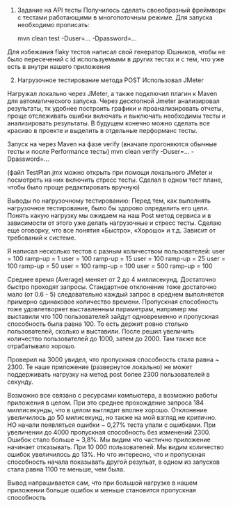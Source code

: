 1. Задание на API тесты
   Получилось сделать своеобразный фреймворк с тестами работающими в многопоточным режиме.
   Для запуска необходимо прописать:

   mvn clean test -Duser=… -Dpassword=…

Для избежания flaky тестов написал свой генератор IDшников, чтобы не было пересечений 
с id используемыми в других тестах и с тем, что уже есть в внутри нашего приложения

2. Нагрузочное тестирование метода POST
Использовал JMeter

Нагружал локально через JMeter, а также подключил плагин к Maven для автоматического запуска.
Через десктопной Jmeter анализировал результаты, тк удобнее построить графики и проанализировать отчеты, 
проще отслеживать ошибки включать и выключать необходимы тесты и анализировать результаты.
В будущем конечно можно сделать все красиво в проекте и выделить в отдельные перформанс тесты.

Запуск на через Maven на фазе verify (вначале прогоняются обычные тесты и после Performance тесты)
mvn clean verify -Duser=… -Dpassword=…

(файл TestPlan.jmx можно открыть при помощи локального JMeter и посмотреть на них включить стресс тесты.
Сделал в одном тест плане, чтобы было проще редактировать вручную)

Выводы по нагрузочному тестированию: Перед тем, как выполнять нагрузочное тестирование, 
было бы здорово определить его цели. Понять какую нагрузку мы ожидаем на наш Post метод сервиса и в зависимости 
от этого уже делать нагрузочные и стресс тесты. Сделаю еще оговорку, что все понятия «Быстро», «Хорошо» и т.д. 
Зависит от требований к системе. 


Я написал несколько тестов с разным количеством пользователей: 
user = 100     ramp-up = 1 
user = 100     ramp-up = 15
user = 100     ramp-up = 25
user = 100     ramp-up = 50
user = 100     ramp-up = 100
user = 500     ramp-up = 100

Среднее время (Average) меняет от 2 до 4 миллисекунд. Достаточно быстро проходят запросы.
Стандартное отклонение тоже достаточно мало (от 0.6 - 5) следовательно каждый запрос в среднем выполняется
примерно одинаковое количество времени.
Пропускная способность тоже удовлетворяет выставленным параметрам, например мы выставили что 100 пользователей
зайдут одновременно и пропускная способность была равна 100. 
То есть держит ровно столько пользователей, сколько и выставили.
После решил увеличить количество пользователей до 1000, затем до 2000.
Там также все отрабатывало хорошо.

Проверил на 3000 увидел, что пропускная способность стала равна ~ 2300.
Те наше приложение (развернутое локально) не может поддерживать нагрузку на метод post 
более 2300 пользователей в секунду.

Возможно все связано с ресурсами компьютера, а возможно работы приложения в целом.
При это среднее прохождение запроса 184 миллисекунды, что в целом выглядит вполне хорошо. 
Отклонение увеличилось до 50 милисекунд, но также на мой взгляд не критично. 
НО начали появляться ошибки ~ 0,27% теста упали с ошибками.
При увеличении до 4000 пропускная способность без изменений 2300.
Ошибок стало больше ~ 3,8%.
Мы видим что частично приложение начинает отказывать.
При 10 000 пользователей. Мы видим количество ошибок увеличилось до 13%.
Но что интересно, что и пропускная способность начала показывать другой резульат,
в одном из запусков стала равна 1100 те меньше, чем была.

Вывод напрашивается сам, что при большой нагрузке в нашем приложении больше ошибок 
и меньше становится пропускная способность




